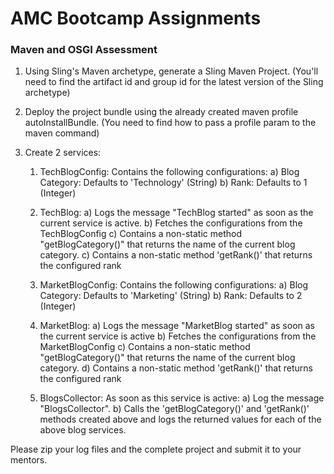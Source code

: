 # AMC Bootcamp Assignments

### Maven and OSGI Assessment


1. Using Sling's Maven archetype, generate a Sling Maven Project. (You'll need to find the artifact id and group id for the latest version of the Sling archetype)
2. Deploy the project bundle using the already created maven profile autoInstallBundle. (You need to find how to pass a profile param to the maven command)
3. Create 2 services:

	1. TechBlogConfig: Contains the following configurations:
		a) Blog Category: Defaults to 'Technology' (String)
		b) Rank: Defaults to 1 (Integer)

	2) TechBlog: 
		a) Logs the message "TechBlog started" as soon as the current service is active.
		b) Fetches the configurations from the TechBlogConfig
		c) Contains a non-static method "getBlogCategory()" that returns the name of the current blog category.
		c) Contains a non-static method 'getRank()' that returns the configured rank

	3) MarketBlogConfig: Contains the following configurations:
		a) Blog Category: Defaults to 'Marketing' (String)
		b) Rank: Defaults to 2 (Integer)

	2) MarketBlog: 
		a) Logs the message "MarketBlog started" as soon as the current service is active
		b) Fetches the configurations from the MarketBlogConfig
		c) Contains a non-static method "getBlogCategory()" that returns the name of the current blog category.
		d) Contains a non-static method 'getRank()' that returns the configured rank

	3) BlogsCollector: As soon as this service is active:
		a) Log the message "BlogsCollector".
		b) Calls the 'getBlogCategory()' and 'getRank()' methods created above and logs the returned values for each of the above blog services.
	



Please zip your log files and the complete project and submit it to your mentors.

